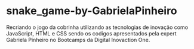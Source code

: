 # snake_game-by-GabrielaPinheiro
Recriando o jogo da cobrinha utilizando as tecnologias de inovação como JavaScript, HTML e CSS sendo os codigos apresentados pela expert Gabriela Pinheiro no Bootcamps da Digital Inovaction One.
